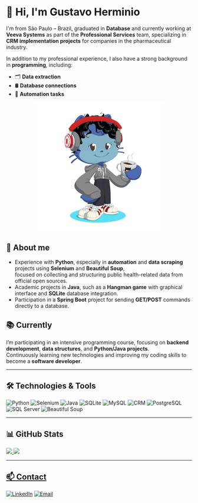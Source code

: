 # 👋 Hi, I'm Gustavo Herminio  

I'm from São Paulo – Brazil, graduated in **Database** and currently working at **Veeva Systems** as part of the **Professional Services** team, specializing in **CRM implementation projects** for companies in the pharmaceutical industry.  

In addition to my professional experience, I also have a strong background in **programming**, including:  
- 🗂️ **Data extraction**  
- 🛢️ **Database connections**  
- 🤖 **Automation tasks**

<p align="center">
  <img src="https://raw.githubusercontent.com/gu-herminio/images/5726228b37ac825002006ea4bd04bf645bef9a64/octocat.png" alt="Octocat" width="350"/>
</p>

## 🚀 About me  
- Experience with **Python**, especially in **automation** and **data scraping** projects using **Selenium** and **Beautiful Soup**,  
  focused on collecting and structuring public health-related data from official open sources.
- Academic projects in **Java**, such as a **Hangman game** with graphical interface and **SQLite** database integration.  
- Participation in a **Spring Boot** project for sending **GET/POST** commands directly to a database.  

## 📚 Currently  
I’m participating in an intensive programming course, focusing on **backend development**, **data structures**, and **Python/Java projects**.  
Continuously learning new technologies and improving my coding skills to become a **software developer**.

---

## 🛠️ Technologies & Tools  
![Python](https://img.shields.io/badge/Python-3776AB?style=flat&logo=python&logoColor=white)
![Selenium](https://img.shields.io/badge/Selenium-43B02A?style=flat&logo=selenium&logoColor=white)
![Java](https://img.shields.io/badge/Java-ED8B00?style=flat&logo=openjdk&logoColor=white)
![SQLite](https://img.shields.io/badge/SQLite-003B57?style=flat&logo=sqlite&logoColor=white)
![MySQL](https://img.shields.io/badge/MySQL-4479A1?style=flat&logo=mysql&logoColor=white)
![CRM](https://img.shields.io/badge/CRM-4285F4?style=flat&logo=google&logoColor=white)
![PostgreSQL](https://img.shields.io/badge/PostgreSQL-336791?style=flat&logo=postgresql&logoColor=white)
![SQL Server](https://img.shields.io/badge/SQL%20Server-CC2927?style=flat&logo=microsoft%20sql%20server&logoColor=white)
![Beautiful Soup](https://img.shields.io/badge/Beautiful%20Soup-FF69B4?style=flat&logo=python&logoColor=white)

---

## 📊 GitHub Stats  
<div>
<a href="https://github.com/gu-herminio">
<img loading="lazy" height="180em" src="https://github-readme-stats.vercel.app/api/top-langs/?username=gu-herminio&layout=compact&langs_count=7&theme=dracula&count_private=true&cache_seconds=3600"/>
<img loading="lazy" height="185em" src="https://github-readme-stats.vercel.app/api?username=gu-herminio&show_icons=true&theme=dracula&include_all_commits=true&count_private=true&cache_seconds=3600"/>
</div>

---

## 📫 Contact  
[![LinkedIn](https://img.shields.io/badge/LinkedIn-0A66C2?style=flat&logo=linkedin&logoColor=white)](https://www.linkedin.com/in/gustavo-herminio)
[![Email](https://img.shields.io/badge/Email-D14836?style=flat&logo=gmail&logoColor=white)](mailto:gu.humberto100@gmail.com)


